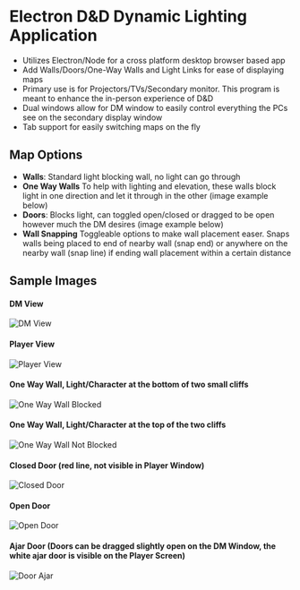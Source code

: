 # Electron D&D Dynamic Lighting Application
- Utilizes Electron/Node for a cross platform desktop browser based app
- Add Walls/Doors/One-Way Walls and Light Links for ease of displaying maps
- Primary use is for Projectors/TVs/Secondary monitor. This program is meant to enhance the in-person experience of D&D
- Dual windows allow for DM window to easily control everything the PCs see on the secondary display window
- Tab support for easily switching maps on the fly

## Map Options
- **Walls**: Standard light blocking wall, no light can go through
- **One Way Walls** To help with lighting and elevation, these walls block light in one direction and let it through in the other (image example below)
- **Doors**: Blocks light, can toggled open/closed or dragged to be open however much the DM desires (image example below)
- **Wall Snapping** Toggleable options to make wall placement easer. Snaps walls being placed to end of nearby wall (snap end) or anywhere on the nearby wall (snap line) if ending wall placement within a certain distance

## Sample Images
#### DM View
![DM View](https://lh3.googleusercontent.com/78_TrFnRghv2toklC9K5skBRMZAxlWbFSrIIqwZUxdLkn5jzpUzuH4SKRr23huck_U4fkbj3IGFPtg7OrvhTTn0BPoHzhi6rN6-0RkKVZyALBJzfarHIFY-gscKKBGSM9O6qKjzauXkrC3eSk58jeT_8KAc5Rn1cActDguHvmiYWqTH2ze5nS3_l4oWHxjQAUX5EfO2PYb7VYwqjsnM-gF1JwPCbzbQ9koWQnENIPwDiCCxP8JrLzVb72aSrKjDddr78nBgxnA4VMceQZPelsLO7zCJrO9uIhAppIZGU-SsZwix_camsYmw20bVgXYkYbNdAOwB-qtwTDY7CaEOHIq7_0deG0ZbTJcNhMHYTuvUyRosBjmEjcz97qHkjz6N4qK-JDyA_hIF2UOs7GTDs0mPOgkk-zBUE-9hUWq4oW0y-LW6YjAbttY9z_IRamO3HLcMaLtGXSuixUpj5cI5qRDEQqVMdq3l2CdqbVqEhhjaisVHiLE9YL0ECv3rc5iDooHGRoHcBi33MKM1RixSOkl3uFR-bN1ElVKE5ktNKyBsniTgIbjx45KeEWygw6qLi2ye8uAMZXTFzOgV5tMeuX2Tztigqz303FNFwP1jXsR3EIbkAR6ZWqfczRmwuCpAl6zexWW5wqg_eZOGPi-v8saFEU8sNE1OC=w1255-h890-no)
#### Player View
![Player View](https://lh3.googleusercontent.com/yj5wlZDcHysm54iuwLIK7lBi_QCD41uNNL5R-wCS3BY0sniMXfmDyo9c2jZMhor-tPfKwzKr9KTnZglfVSRdbNAxGwfUyKHBvnkeB_sotsBmKv7NsfHL2UQ2A9oztIQ80sIRmfxjD4YD2iX-4yk_GRKnUeQX97G7DJDk5gdbG5wR8zci1uTFciuX_6htVzCmc6ZUVCAIE9sXxSq5BwsNG1JDhaFAOeVusXBZq3mQu-kiiHkhHEY_eDoOjY38Pfgxg6poodxWCbsCTQhDXcKiT0bTkS19W3CjAQ2FpH2m2iHie-91AYFwdh3pL6QNrRdxZ0V7uC3LO5elmNFEtdFkCO7JulIlBgep4TFXAZdqZnceRd00I1VMGIk3_cGYvd7L9U-Z_SQM9IUBQLfeKzekVm6BwmJelc8mPXIvk1dWXo64o4nX6QDj2aZVtz6rSir_w-UzClKy65PzjqYB6nWoZDKeUA1BRWite_WE9KPvkQ8TE482ssao2Vee3HxDVSiCcbgU6fjZMOZ3zYocjZWBmFv3V5sUnkVathxwkH5dZJsYVOqc8_fF7QDF5s1hugpZeSx6zBOjnkLZQ4dZHoKV_HofrvLyqOyS3mMhaDH8iBFjiQ3Xl0mtbeumR0u8SAUCEE7GCfyyF-sH1MRfCY_7R6bbNRqLvd5p=w1180-h890-no)
#### One Way Wall, Light/Character at the bottom of two small cliffs
![One Way Wall Blocked](https://lh3.googleusercontent.com/_we_yfzli8q9DFjv7rjkJydv55K5EWsxcuCTxIwBBXN2Ju4sGcYFNtVTp29RX3OMGWVxY7Ej0mXvA_STutl43BoOzitSZuhbzwR9ThAmZxN9QYVbdID-dXmWGmkytCe1JLf_Np-qqsiHHqhxKXAmZIa3wZSTvHebns87AVpiYKWPmuxEBCsW0acEuhDE3tvsRQVxsJRcPA5k1Pc3jrFtEc-9X781cxcj6Ik0Fepv5woT9wVFDCfZFg8dddqlj0X2gO7aezO5J1FxzHioH6NL5PyZPZbLhowFqFSfYU9owdd8k0DThQh9hhFw2xMVCcOuY6Owc-_m3NHTOfpvx81gOMZEXCIfkxSx2XLoubduNI8J3JOMijO7LS2n6MJWzH1DjahQ5SfCIrOibLkjId_tKeeYOo_v3jQoL6RSP9UgJDawg8KYEEJPqLqY5yhjSNwIY1KODFcPbOa3MBpDtlOFefKdlqisyzADwZxAqh5Ik2xcfoLGHjYU5aO5bQ42Iubv7_-E2Q1bQZNAAsuNmzfczFlKXikkoM0d7DlCexHXaI6B9KnuMNM2OL_49JSTLZNpocfsp9CpYWRZBSeAa0W4qDTchtB8SMvFA3IUOYerXAiadbdDhtgGtG8daAMANTXDzl1HgcbOOPkHJhsyQirHbC1n88qrkiRi=w1255-h890-no)
#### One Way Wall, Light/Character at the top of the two cliffs
![One Way Wall Not Blocked](https://lh3.googleusercontent.com/R6Rg0U6wN6BOAhnTZCNk91swODYbYraKhXw6qxj-HwY7clN0VnjoERxXpMIKiE2hirfC1P130QRO_e3qEqSiDL-AvsV3tkec1_wBPVT06z0hs6JD2DbHpzp6WSeYlabUKHR5Ol8-Xi08-QOR4pd7g_B3WFXm6mmdcz0qhY3Zwcgyu8QGk_a0rpfmJGgvmVIKyXGEgX566a5oQ0EQUcon5YsRdMdaDvJeHmNtyismJF8DMCQzKG4p3VcxIFXzE4p_JCkedQdaRuKXsX9n-9Pz4WGuMJq_3WhstIN7wnb7i0Tp7Ez5_AxQZXrSkXzVF_24fiwvPWrzvSLfiXlIttdsbJaAuOvJtYxEUuws3iKFtwWu9oHNXpZSa4YKtp1I8Xm7m340kUGXxjB4rIuDcwCe0O4RVFHp62oAUwwdPkNy8mLAakJiJPaV8NHNpAhzxrSBwJnfUxxAgcS0ComMDF1GaxDbQlez6dUcqLdhMOQqxgoOd0LJwwjF84wWFAGtXav5-npAa9skcGbNHXc0bP7HhH2YxpSablI0XqqaotrkDkoI7amUDhvGUcc0Wq8yOaBE8jCW9h3XhrH3HppZke_9f8G98ndzCkIYuSEhfpM6DyibRdH2grC_RyhP_i9ZoVYBsDMJsNOfnzWeFe73HY7cHAvYYZvd9Noz=w1255-h890-no)
#### Closed Door (red line, not visible in Player Window)
![Closed Door](https://lh3.googleusercontent.com/vromxH32Y0QV-1QgZpUw-J5a7Prt_A4Qcmp3EpKIhVmVQC2Sl3SpbSPkJmvAmrsxb3mXA4yX9QLSiMLE2p-fmCczWb8r5Y-7h164xWYVLxPpDR--o2VZy9iVPH8h0j3dP8VfMDH4o8fmLgtHYejk33GhS2MbdcNmpdHiaym91rx06c_gEx8own9RCu2hJPB6s2gbJmTZsXMzM6-GoSWDPSInif8LPcwLRBQdUp5DGg6JYb4OWSsrbsfAZ4IfpfbdhJORxrdLDVwsnsclSTXrb3oPz2qTP3p-OYQNoCLMllOJ9LAo4kkpL8J9x443Hz0DAqxEfx6Ejnck_2okYa-sUYFxdvpwoleIXAF7lAYOkbQ4rnxQhDjR73CYAcVvat2pbo89v8UKEnjmiSadoXXoTfFT2fSOVqd1AVuyPkqxciFaztwIYWC-ae8lc-C5sY9lu53z4gdlUAvoZObS4RT5dfX5LietkiyGllyutBCBtYhOCYgVvhYjp57K_2s_geCilfXQ4XP6K9XqWTAKb8TnnwzAK3beGuXul3rO7BVDuqyqsWmkWMjbcunNP9QAUr1PLRV3f5yC_KaF1MfPExi9tjRfim0itLZCCSIMHkLOqCSiwmkRrLZ_Eww9r2ot18wgPFWclx8pN8E9muKFpzBARcYri-oWXQoa=w1109-h868-no)
#### Open Door
![Open Door](https://lh3.googleusercontent.com/XsXzkDC_VtqeRaluOx72IXoV5300gg3WOxwiMFnO0uxqUkw3EQaauYoM2x0YdcoLyI9p6kjoSN_VlI6TZJ5MH6JMHGDtco36zf8uzIrfaO_UCOIlz7JZr-7sdYpySA_eXQpCT9qE7wTENmKQOvCwmKK9-DoWYnjsGH63RYL2H5sM6T6v8DOtT0EvXo3LIccg2iuV_xpkaNaje95jMgEBNfERosERZwj6rMwGr4jbu2u0BVRyCDS61j_ZF4dqwKx_7yurNzvFUhxrP7lYAZZtYytT_9EZCF4TWrRYdZ1BHD5DQNLTAl5UJrXkKLWQOLDiAFIcGrKfzV_ua7vJREx3gDs6MbSEVRd-X2xTUfCLtg5DpG3JbZ179cM8yE0r-Uzz4JwzgO6ek5vPJCFgjDYVbISu1ssYAl08R2d7FMNY46EObvsPko8K_nFqYwVqlygkIWQ0S6uw6FloINrdZUcHyLsxlsRuj9ICDAdYc3a_GpIRlUbyABQko4Kz-kHHKfzPnl6NM7adezHjmUP5vwh17eQgj6WsJaycwdr3r6eGJht3Njo1DdxGR5TDckh765t2QkS9YiykjUU_1ZMv9Z2wk8_im-aVGISpAi_NPL_Fn1chkiHjJzMWAZSPe11fVbdVqF3Dei8qw7xE6g75I-WqB9hqAoGo2YoE=w1110-h869-no)
#### Ajar Door (Doors can be dragged slightly open on the DM Window, the white ajar door is visible on the Player Screen)
![Door Ajar](https://lh3.googleusercontent.com/FU5Q4SB3HgIvskWI7VwOn3Y-dcXbcK-Gk7amNSL4CjIOdAFPGNVb4B35w_hhC6quZgODCjs86o_pkmNUVQu5pTr7DKXxpRffPlWJ7WiHOjOb5gTwBqrHIHC7ooHc7Ibxm6Y_-NbzDdGRX0rQZZflHOx9gDKHszwWu9KHMJqnN4ahlw2r396vucxYIr1i4rf1kpg2AekB_H59ugCXQKmbd_Y_SC1u-pfpdGm8QERJgm1x8sXmq0kNoVryWPhYLsc8hYgorHVO7BUVFofSHzwEYhaeo9Cve9Nl7SUBFJc3D95M9t0jaac_r0R0GpZnvCxzco9ccFjJGFu5RJsoWUCCSfu5rZlQJZMhuZAXIxkyjEV9oPPVYMlWayj3Uxcd2n1ZEVdiJyOyFxIOxvXk75S6w3sRwt_-x5gAO3Y8EI_fwgDaghe-PnMmHsvajXRBjtGfhaV5KREBLO-LbSxpJUklg-EDuSWpmfcStgCfi_PQKc3S6bQ91unPNsS-pnq-uQnCx1erf4JD7b507iO7OuU3CyDFbymekAn24n8vc3TtrFG8xw7BRWw_HH0MnWqJp-sOa9JdH2kS5hK4LAYEFV52u5W5K17Jt7VsW15Lj4t3ZAR4Z6wtTrJ6sT39XYWM1ITDnKJ5oOEzC3lqDPfd9xEkRfyJP74zoR7e=w1110-h869-no)
